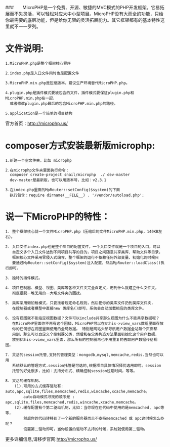 ###　　MicroPHP是一个免费、开源、敏捷的MVC模式的PHP开发框架。它易拓展而不失灵活，可以轻松对应大中小型项目。MicroPHP没有大而全的功能，只给你最需要的底层功能，但是给你无限的灵活拓展能力。其它框架都有的基本特性这里就不一一罗列。 

# 文件说明:    
    1.MicroPHP.php是整个框架核心程序  

    2.index.php是入口文件同时也是配置文件  

    3.MicroPHP.min.php是压缩版本，建议生产环境替代MicroPHP.php。  

    4.plugin.php是插件模式要被包含的文件，插件模式要保证plugin.php和MicroPHP.min.php在一起，  
      或者修改plugin.php最后的包含MicroPHP.min.php的路径。  
    
    5.application是一个简单的项目结构   

官方首页：http://microphp.us/    
# composer方式安装最新版microphp:    
    1.新建一个空文件夹，比如 microphp  
    
    2.在microphp文件夹里面执行命令：  
      composer create-project snail/microphp  ./ dev-master  
      dev-master是最新版，也可以用版本号，比如：v2.3.1  

    3.在index.php里面的MpRouter::setConfig($system)的下面  
      执行包含：require dirname(__FILE__) . '/vendor/autoload.php';  

# 说一下MicroPHP的特性：  

    1. 整个框架核心就一个文件MicroPHP.php（压缩后的文件MicroPHP.min.php，140KB左右）。   

    2. 入口文件index.php也是整个项目的配置文件，一个入口文件就是一个项目的入口，可以  
       自定义多个入口文件达到不同项目共存的目的，项目之间随意共享类库、帮助文件等目录，  
       框架核心文件采用零侵入式编写，整个框架的运行不依赖任何外部变量，初始化的时候只  
       要通过MpRouter::setConfig($system)注入配置，然后MpRouter::loadClass()执行即可。   
    
    3. 独特的插件模式。  
    
    4. 项目控制器、模型、视图、类库等各种文件夹完全自定义，用到什么就建立什么文件夹，  
       彻底摆脱一堆无用的一大堆文件夹的困扰。  
    
    5. 类库采用懒加载模式，只要按着规定命名规则，然后把你的类库文件扔到类库文件夹，  
       在控制器或者模型中直接new 类库名()即可，系统会自动加载相应的类库文件。    
    
    6. 没有视图就不能指定视图数据？文件可以include共享那么视图为什么不能共享数据呢？  
       在MicroPHP里面你不再有这个困挠，MicroPHP可以在$this->view_vars数组里面存放  
       你的任何想在视图里面使用的全局数据。 特别是网站头部导航用户数据全站每个页面都  
       用到，那么可以自定义个控制器父类，然后和在父类构造方法里面初始化这个用户数据，  
       放到$this->view_vars里面，那么所有的控制器再也不用重复的去取用户数据传给视图。   
    
    7. 灵活的session托管,支持的管理类型：mongodb,mysql,memcache,redis.当然也可以用  
       系统默认的管理方式.session托管是可选的,根据项目具体情况择优选用即可。session  
       托管的好处很多，比如：支持分布式、精确控制session过期时间，等等。    
    
    8. 灵活的缓存机制。   
        (1).可用的方式缓存驱动有：auto,apc,sqlite,files,memcached,redis,wincache,xcache,memcache。   
            auto自动模式寻找的顺序是 : apc,sqlite,files,memcached,redis,wincache,xcache,memcache。   
        (2).缓存配置有个第二驱动机制，比如：当你现在在代码中使用的是memcached, apc等等，  
            然后你的代码转移到了一个新的服务器而且不支持memcached 或 apc这时候怎么办呢？  
            设置第二驱动即可，当你设置的驱动不支持的时候，系统就使用第二驱动。   

更多详细信息,请移步官网:http://microphp.us/